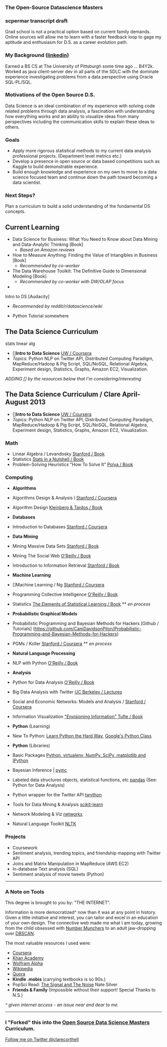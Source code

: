 ### The Open-Source Datascience Masters 

### scpermar transcript draft 

Grad school is not a practical option based on current family demands. Online sources will allow me to learn with a faster feedback loop to gage my aptitude and enthusiasm for D.S. as a career evolution path.

### My Background ([linkedin](http://))

Earned a BS CS at The University of Pittsburgh some time ago ... B4Y2k. Worked as java client-server dev in all parts of the SDLC with the dominate experience investigating problems from a data perspective using Oracle SQL-PL/SQL.

### Motivations of the Open Source D.S.

Data Science is an ideal combination of my experience with solving code related problems through data analysis, a fascination with understanding how everything works and an ability to visualize ideas from many perspectives including the communication skills to explain these ideas to others. 

### Goals
* Apply more rigorous statistical methods to my current data analysis professional projects. (Department level metrics etc.)
* Develop a presence in open source or data based competitions such as Kaggle to build demonstrable experience.
* Build enough knowledge and experience on my own to move to a data science focused team and continue down the path toward becoming a data scientist.

### Next Steps?

Plan a curriculum to build a solid understanding of the fundamental DS concepts.

## Current Learning
* Data Science for Business: What You Need to Know about Data Mining and Data-Analytic Thinking [Book]
	* *Based on Amazon reviews*
* How to Measure Anything: Finding the Value of Intangibles in Business [Book]
	* *Recommended by co-worker*
* The Data Warehouse Toolkit: The Definitive Guide to Dimensional Modeling [Book]
	* *Recommended by co-worker with DW/OLAP focus*
* 
Intro to DS [Audacity]
* *Recommended by reddit/r/datascience/wiki*

* Python Tutorial somewhere

## The Data Science Curriculum 
stats
linear alg
* []**Intro to Data Science** [UW / Coursera](https://www.coursera.org/course/datasci)
 * *Topics:* Python NLP on Twitter API, Distributed Computing Paradigm, MapReduce/Hadoop & Pig Script, SQL/NoSQL, Relational Algebra, Experiment design, Statistics, Graphs, Amazon EC2, Visualization.



*ADDING [] by the resources below that I'm considering/interesting*

## The Data Science Curriculum / Clare April-August 2013

* []**Intro to Data Science** [UW / Coursera](https://www.coursera.org/course/datasci)
 * *Topics:* Python NLP on Twitter API, Distributed Computing Paradigm, MapReduce/Hadoop & Pig Script, SQL/NoSQL, Relational Algebra, Experiment design, Statistics, Graphs, Amazon EC2, Visualization.

### Math
* Linear Algebra / Levandosky [Stanford / Book](http://www.amazon.com/Linear-Algebra-Steven-Levandosky/dp/0536667470/ref=sr_1_1?ie=UTF8&qid=1376546498&sr=8-1&keywords=linear+algebra+levandosky#)
* Statistics [Stats in a Nutshell / Book](http://shop.oreilly.com/product/9780596510497.do)
* Problem-Solving Heuristics "How To Solve It" [Polya / Book](http://en.wikipedia.org/wiki/How_to_Solve_It)

### Computing
* **Algorithms**
 * Algorithms Design & Analysis I [Stanford / Coursera](https://www.coursera.org/course/algo)
 * Algorithm Design [Kleinberg & Tardos / Book](http://www.amazon.com/Algorithm-Design-Jon-Kleinberg/dp/0321295358/ref=sr_1_1?ie=UTF8&qid=1376702127&sr=8-1&keywords=kleinberg+algorithms)

* **Databases**
 * Introduction to Databases [Stanford / Coursera](https://www.coursera.org/course/db)

* **Data Mining**
 * Mining Massive Data Sets [Stanford / Book](http://i.stanford.edu/~ullman/mmds.html)
 * Mining The Social Web [O'Reilly / Book](http://shop.oreilly.com/product/0636920010203.do)
 * Introduction to Information Retrieval [Stanford / Book](http://nlp.stanford.edu/IR-book/information-retrieval-book.html)

* **Machine Learning**
 * []Machine Learning / Ng [Stanford / Coursera](https://www.coursera.org/course/ml)
 * Programming Collective Intelligence [O'Reilly / Book](http://shop.oreilly.com/product/9780596529321.do)
 * Statistics [The Elements of Statistical Learning / Book](http://www-stat.stanford.edu/~tibs/ElemStatLearn/)  ** *en process*

* **Probabilistic Graphical Models**
 * Probabilistic Programming and Bayesian Methods for Hackers [Github / Tutorials] (https://github.com/CamDavidsonPilon/Probabilistic-Programming-and-Bayesian-Methods-for-Hackers)
 * PGMs / Koller [Stanford / Coursera](https://www.coursera.org/course/pgm)   ** *en process*

* **Natural Language Processing**
 * NLP with Python [O'Reilly / Book](http://shop.oreilly.com/product/9780596516499.do)

* **Analysis**
 * Python for Data Analysis [O'Reilly / Book](http://www.kqzyfj.com/click-7040302-11260198?url=http%3A%2F%2Fshop.oreilly.com%2Fproduct%2F0636920023784.do&cjsku=0636920023784)
 * Big Data Analysis with Twitter [UC Berkeley / Lectures](http://blogs.ischool.berkeley.edu/i290-abdt-s12/)
 * Social and Economic Networks: Models and Analysis / [Stanford / Coursera](https://www.coursera.org/course/networksonline)
 * Information Visualization ["Envisioning Information" Tufte / Book](http://www.amazon.com/Envisioning-Information-Edward-R-Tufte/dp/0961392118/ref=sr_1_8?ie=UTF8&qid=1376709039&sr=8-8&keywords=information+design)

* **Python** (Learning)
 * New To Python: [Learn Python the Hard Way](http://learnpythonthehardway.org/), [Google's Python Class](code.google.com/edu/languages/google-python-class/)

* **Python** (Libraries)
 * Basic Packages [Python, virtualenv, NumPy, SciPy, matplotlib and IPython ](http://www.lowindata.com/2013/installing-scientific-python-on-mac-os-x/)
 * Bayesian Inference | [pymc](https://github.com/pymc-devs/pymc)
 * Labeled data structures objects, statistical functions, etc [pandas](https://github.com/pydata/pandas) (See: Python for Data Analysis)
 * Python wrapper for the Twitter API [twython](https://github.com/ryanmcgrath/twython)
 * Tools for Data Mining & Analysis [scikit-learn](http://scikit-learn.org/stable/)
 * Network Modeling & Viz [networkx](http://networkx.github.io/)
 * Natural Language Toolkit [NLTK](http://nltk.org/)

### Projects
* Coursework
 * Sentiment analysis, trending topics, and friendship mapping with Twitter API
 * Joins and Matrix Manipulation in MapReduce (AWS EC2)
 * In-database Text analysis (SQL)
* Sentiment analysis of movie tweets (Python)


***
### A Note on Tools

This degree is brought to you by: "THE INTERNET". 

Information is more democratized^ now than it was at any point in history. Given a little initiative and interest, you can tailor and excel in an education of your own design. The connective web made me what I am today, growing from the child obsessed with [Number Munchers](http://en.wikipedia.org/wiki/Munchers#Number_Munchers) to an adult jaw-dropping over [DBSCAN](http://en.wikipedia.org/wiki/DBSCAN).

The most valuable resources I used were:
* [Coursera](http://coursera.org)
* [Khan Academy](https://www.khanacademy.org/math/probability/random-variables-topic/random_variables_prob_dist/v/term-life-insurance-and-death-probability)
* [Wolfram Alpha](http://www.wolframalpha.com/input/?i=torus)
* [Wikipedia](http://en.wikipedia.org/wiki/List_of_cognitive_biases)
* [Quora](http://www.quora.com/Programming-Challenges-1/What-are-some-good-toy-problems-in-data-science)
* **Kindle .mobis** (carrying textbooks is so 90s.)
* PopSci Read: [The Signal and The Noise](http://www.amazon.com/Signal-Noise-Predictions-Fail-but-ebook/dp/B007V65R54/ref=tmm_kin_swatch_0?_encoding=UTF8&sr=8-1&qid=1376699450) Nate Silver
* **Friends & Family** (Impossible without their support! Special Thanks to N.S.)

*^ given internet access - an issue near and dear to me.*

***


### I "Forked" this into the [Open Source Data Science Masters](http://datasciencemasters.org) Curriculum.

[Follow me on Twitter @clarecorthell](http://twitter.com/clarecorthell)